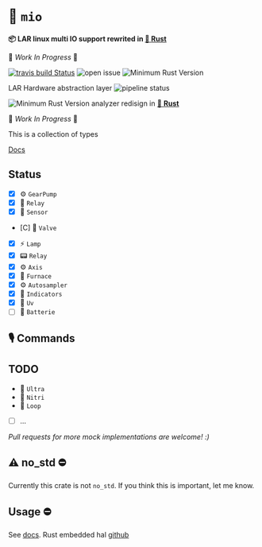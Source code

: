 #  :electric_plug: `mio`

 **📦  LAR linux multi IO support rewrited in [🦀 **Rust**](https://github.com/lar-rs/mio)**

🚧 _Work In Progress_ 🚧

[![travis build Status](https://travis-ci.com/lar-rs/mio.svg?branch=master)](https://travis-ci.com/lar-rs/mio)
![open issue][issue]
![Minimum Rust Version][min-rust-badge]

LAR Hardware abstraction layer
![pipeline status](https://travis-ci.com/lar-rs/mio.svg?branch=master)

![Minimum Rust Version][min-rust-badge]
analyzer redisign in [🦀 **Rust**](https://github.com/rust-lang)

🚧 _Work In Progress_ 🚧


This is a collection of types

[Docs](https://docs.rs/mio/)


## Status

- [x] ⚙️  `GearPump`
- [x] 🔧 `Relay`
- [x] 🔬 `Sensor`
- [C] 🔩 `Valve`
- [X] ⚡  `Lamp`
- [X] 📟 `Relay`
- [X] ⚙  `Axis`
- [X] 🧯 `Furnace`
- [X] ⚙️  `Autosampler`
- [X] 🚴 `Indicators`
- [X] 🧰 `Uv`
- [ ] 🔋 `Batterie`
## 🎙️ Commands


## TODO
* 🧰 `Ultra`
* 🧰 `Nitri`
* 🧰 `Loop`
- [ ] ...

*Pull requests for more mock implementations are welcome! :)*


## ⚠ no\_std ⛔

Currently this crate is not `no_std`. If you think this is important, let me
know.


## Usage ⛔

See [docs](https://docs.rs/embedded-hal-mock/).
Rust embedded hal [github](https://github.com/rust-embedded/embedded-hal)

<!-- Badges -->
[min-rust-badge]: https://img.shields.io/badge/rustc-1.31+-blue.svg
[min-rust-badge]: https://img.shields.io/badge/rustc-1.31+-blue.svg
[git-emoji]: https://www.webfx.com/tools/emoji-cheat-sheet

[irc]:          https://webirc.hackint.org/#irc://irc.hackint.org/#lar
[issue]: https://img.shields.io/github/issues/lar-rs/lscan?style=flat-square
[min-rust-badge]: https://img.shields.io/badge/rustc-1.38+-blue.svg
